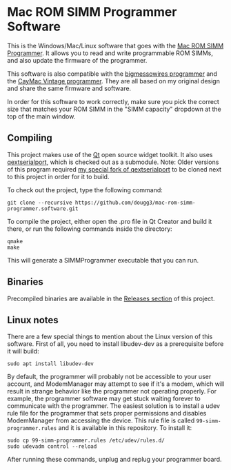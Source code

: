 # Mac ROM SIMM Programmer Software
This is the Windows/Mac/Linux software that goes with the [Mac ROM SIMM Programmer](https://github.com/dougg3/mac-rom-simm-programmer). It allows you to read and write programmable ROM SIMMs, and also update the firmware of the programmer.

This software is also compatible with the [bigmessowires programmer](http://www.bigmessowires.com/mac-rom-inator-ii-programming/) and the [CayMac Vintage programmer](https://ko-fi.com/s/6f9e9644e4). They are all based on my original design and share the same firmware and software.

In order for this software to work correctly, make sure you pick the correct size that matches your ROM SIMM in the "SIMM capacity" dropdown at the top of the main window.

## Compiling

This project makes use of the [Qt](https://www.qt.io/) open source widget toolkit. It also uses [qextserialport](https://github.com/qextserialport/qextserialport), which is checked out as a submodule. Note: Older versions of this program required [my special fork of qextserialport](https://github.com/dougg3/doug-qextserialport-linuxnotifications) to be cloned next to this project in order for it to build.

To check out the project, type the following command:

`git clone --recursive https://github.com/dougg3/mac-rom-simm-programmer.software.git`

To compile the project, either open the .pro file in Qt Creator and build it there, or run the following commands inside the directory:

```
qmake
make
```

This will generate a SIMMProgrammer executable that you can run.

## Binaries

Precompiled binaries are available in the [Releases section](https://github.com/dougg3/mac-rom-simm-programmer.software/releases) of this project.

## Linux notes

There are a few special things to mention about the Linux version of this software. First of all, you need to install libudev-dev as a prerequisite before it will build:

`sudo apt install libudev-dev`

By default, the programmer will probably not be accessible to your user account, and ModemManager may attempt to see if it's a modem, which will result in strange behavior like the programmer not operating properly. For example, the programmer software may get stuck waiting forever to communicate with the programmer. The easiest solution is to install a udev rule file for the programmer that sets proper permissions and disables ModemManager from accessing the device. This rule file is called `99-simm-programmer.rules` and it is available in this repository. To install it:

```
sudo cp 99-simm-programmer.rules /etc/udev/rules.d/
sudo udevadm control --reload
```

After running these commands, unplug and replug your programmer board.
